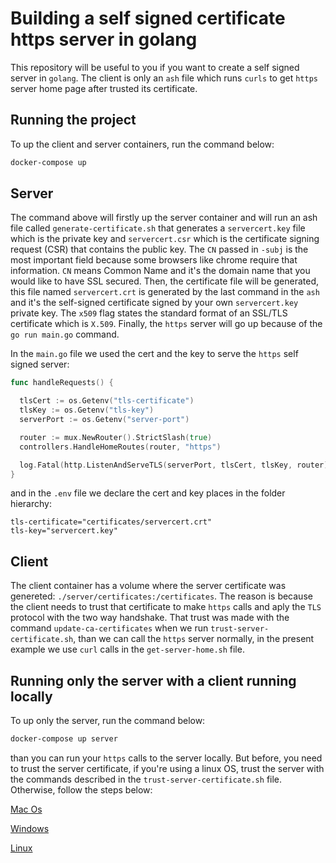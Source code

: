 # Building a self signed certificate https server in golang

This repository will be useful to you if you want to create a self signed server in `golang`. The client is only an `ash` file which runs `curls` to get `https` server home page after trusted its certificate.

## Running the project

To up the client and server containers, run the command below:

``` bash
docker-compose up
```

## Server

The command above will firstly up the server container and will run an ash file called `generate-certificate.sh` that generates a `servercert.key` file which is the private key and `servercert.csr` which is the certificate signing request (CSR) that contains the public key. The `CN` passed in `-subj` is the most important field because some browsers like chrome require that information. `CN` means Common Name and it's the domain name that you would like to have SSL secured. Then, the certificate file will be generated, this file named `servercert.crt` is generated by the last command in the `ash` and it's the self-signed certificate signed by your own `servercert.key` private key. The `x509` flag states the standard format of an SSL/TLS certificate which is `X.509`. Finally, the `https` server will go up because of the `go run main.go` command.

In the `main.go` file we used the cert and the key to serve the `https` self signed server:

``` go
func handleRequests() {

  tlsCert := os.Getenv("tls-certificate")
  tlsKey := os.Getenv("tls-key")
  serverPort := os.Getenv("server-port")

  router := mux.NewRouter().StrictSlash(true)
  controllers.HandleHomeRoutes(router, "https")

  log.Fatal(http.ListenAndServeTLS(serverPort, tlsCert, tlsKey, router))
}
```

and in the `.env` file we declare the cert and key places in the folder hierarchy:

``` env
tls-certificate="certificates/servercert.crt"
tls-key="servercert.key"
```

## Client

The client container has a volume where the server certificate was genereted: `./server/certificates:/certificates`. The reason is because the client needs to trust that certificate to make `https` calls and aply the `TLS` protocol with the two way handshake. That trust was made with the command `update-ca-certificates` when we run `trust-server-certificate.sh`, than we can call the `https` server normally, in the present example we use `curl` calls in the `get-server-home.sh` file.

## Running only the server with a client running locally

To up only the server, run the command below:

``` bash
docker-compose up server
```

than you can run your `https` calls to the server locally. But before, you need to trust the server certificate, if you're using a linux OS, trust the server with the commands described in the `trust-server-certificate.sh` file. Otherwise, follow the steps below:

[Mac Os](https://tosbourn.com/getting-os-x-to-trust-self-signed-ssl-certificates/)

[Windows](https://superuser.com/questions/370217/trust-ssl-certificate-to-local-system-account)

[Linux](https://unix.stackexchange.com/questions/90450/adding-a-self-signed-certificate-to-the-trusted-list)